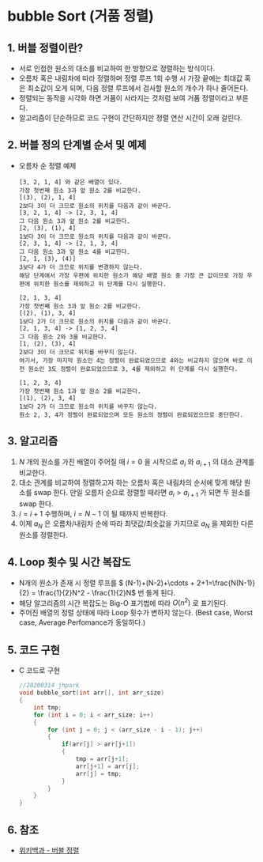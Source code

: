 # bubble Sort (거품 정렬)

## 1. 버블 정렬이란?

- 서로 인접한 원소의 대소를 비교하여 한 방향으로 정렬하는 방식이다.
- 오름차 혹은 내림차에 따라 정렬하며 정렬 루프 1회 수행 시 가장 끝에는 최대값 혹은 최소값이 오게 되며, 다음 정렬 루프에서 검사할 원소의 개수가 하나 줄어든다.
- 정렬되는 동작을 시각화 하면 거품이 사라지는 것처럼 보여 거품 정렬이라고 부른다.
- 알고리즘이 단순하므로 코드 구현이 간단하지만 정렬 연산 시간이 오래 걸린다.

## 2. 버블 정의 단계별 순서 및 예제

- 오름차 순 정렬 예제

  ```
  [3, 2, 1, 4] 와 같은 배열이 있다.
  가장 첫번째 원소 3과 앞 원소 2를 비교한다.
  [(3), (2), 1, 4] 
  2보다 3이 더 크므로 원소의 위치를 다음과 같이 바꾼다.
  [3, 2, 1, 4] -> [2, 3, 1, 4]
  그 다음 원소 3과 앞 원소 2를 비교한다.
  [2, (3), (1), 4]
  1보다 3이 더 크므로 원소의 위치를 다음과 같이 바꾼다.
  [2, 3, 1, 4] -> [2, 1, 3, 4]
  그 다음 원소 3과 앞 원소 4를 비교한다.
  [2, 1, (3), (4)]
  3보다 4가 더 크므로 위치를 변경하지 않는다.
  해당 단계에서 가장 우편에 위치한 원소가 해당 배열 원소 중 가장 큰 값이므로 가장 우편에 위치한 원소를 제외하고 위 단계를 다시 실행한다.
  
  [2, 1, 3, 4]
  가장 첫번째 원소 3과 앞 원소 2를 비교한다.
  [(2), (1), 3, 4] 
  1보다 2가 더 크므로 원소의 위치를 다음과 같이 바꾼다.
  [2, 1, 3, 4] -> [1, 2, 3, 4]
  그 다음 원소 2와 3을 비교한다.
  [1, (2), (3), 4]
  2보다 3이 더 크므로 위치를 바꾸지 않는다.
  여기서, 가장 마지막 원소인 4는 정렬이 완료되었으므로 4와는 비교하지 않으며 바로 이전 원소인 3도 정렬이 완료되었으므로 3, 4를 제외하고 위 단계를 다시 실행한다.
  
  [1, 2, 3, 4]
  가장 첫번째 원소 1과 앞 원소 2를 비교한다.
  [(1), (2), 3, 4]
  1보다 2가 더 크므로 원소의 위치를 바꾸지 않는다.
  원소 2, 3, 4가 정렬이 완료되었으며 모든 원소의 정렬이 완료되었으므로 중단한다.
  ```

  

## 3. 알고리즘
1. $N$ 개의 원소를 가진 배열이 주어질 때 $i = 0$ 을 시작으로 $a_i$ 와 $a_{i+1}$ 의 대소 관계를 비교한다.
2. 대소 관계를 비교하여 정렬하고자 하는 오름차 혹은 내림차의 순서에 맞게 해당 원소를 swap 한다. 만일 오름차 순으로 정렬할 때라면 $a_i > a_{i+1}$  가 되면 두 원소를 swap 한다.
3. $i = i + 1$ 수행하며, $i = N-1$ 이 될 때까지 반복한다.
4. 이제 $a_N$ 은 오름차/내림차 순에 따라 최댓값/최솟값을 가지므로 $a_N$ 을 제외한 다른 원소를 정렬한다.

## 4. Loop 횟수 및 시간 복잡도

- N개의 원소가 존재 시 정렬 루프를 $ (N-1)+(N-2)+\cdots + 2+1=\frac{N(N-1)}{2} = \frac{1}{2}N^2 - \frac{1}{2}N$ 번 돌게 된다.
- 해당 알고리즘의 시간 복잡도는 Big-O 표기법에 따라 $O(n^2)$ 로 표기된다.
- 주어진 배열의 정렬 상태에 따라 Loop 횟수가 변하지 않는다. (Best case, Worst case, Average Perfomance가 동일하다.)

## 5. 코드 구현

- C 코드로 구현

  ```c
  //20200314 jhpark
  void bubble_sort(int arr[], int arr_size)
  {
      int tmp;
      for (int i = 0; i < arr_size; i++)
      {
          for (int j = 0; j < (arr_size - i - 1); j++)
          {
              if(arr[j] > arr[j+1])
              {
                  tmp = arr[j+1];
                  arr[j+1] = arr[j];
                  arr[j] = tmp;
              }
          }
      }
  }
  ```

## 6. 참조

- [위키백과 - 버블 정렬](https://en.wikipedia.org/wiki/Bubble_sort)